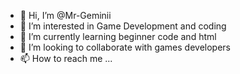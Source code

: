 - 👋 Hi, I’m @Mr-Geminii
- 👀 I’m interested in Game Development and coding
- 🌱 I’m currently learning beginner code and html 
- 💞️ I’m looking to collaborate with games developers 
- 📫 How to reach me ...

<!---
Mr-Geminii/Mr-Geminii is a ✨ special ✨ repository because its `README.md` (this file) appears on your GitHub profile.
You can click the Preview link to take a look at your changes.
--->
